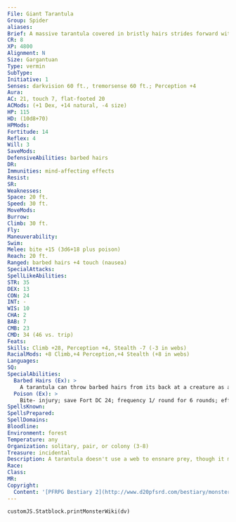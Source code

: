 ```yaml
---
File: Giant Tarantula
Group: Spider
aliases: 
Brief: A massive tarantula covered in bristly hairs strides forward with deliberate steps, its eight eyes scanning for prey.
CR: 8
XP: 4800
Alignment: N
Size: Gargantuan
Type: vermin
SubType: 
Initiative: 1
Senses: darkvision 60 ft., tremorsense 60 ft.; Perception +4
Aura: 
AC: 21, touch 7, flat-footed 20
ACMods: (+1 Dex, +14 natural, -4 size)
HP: 115
HD: (10d8+70)
HPMods: 
Fortitude: 14
Reflex: 4
Will: 3
SaveMods: 
DefensiveAbilities: barbed hairs
DR: 
Immunities: mind-affecting effects
Resist: 
SR: 
Weaknesses: 
Space: 20 ft.
Speed: 30 ft.
MoveMods: 
Burrow: 
Climb: 30 ft.
Fly: 
Maneuverability: 
Swim: 
Melee: bite +15 (3d6+18 plus poison)
Reach: 20 ft.
Ranged: barbed hairs +4 touch (nausea)
SpecialAttacks: 
SpellLikeAbilities: 
STR: 35
DEX: 13
CON: 24
INT: -
WIS: 10
CHA: 2
BAB: 7
CMB: 23
CMD: 34 (46 vs. trip)
Feats: 
Skills: Climb +28, Perception +4, Stealth -7 (-3 in webs)
RacialMods: +8 Climb,+4 Perception,+4 Stealth (+8 in webs)
Languages: 
SQ: 
SpecialAbilities:
  Barbed Hairs (Ex): >
    A tarantula can throw barbed hairs from its back at a creature as a ranged touch attack (range increment 20 feet).  A creature struck by these hairs must make a DC 22 Fort save or be nauseated for 1d6 rounds. A creature that attacks a giant tarantula with a non-reach melee weapon must make a DC 22 Reflex save to avoid being struck by these hairs. The save DC is Con-based.
  Poison (Ex): >
    Bite- injury; save Fort DC 24; frequency 1/ round for 6 rounds; effect 1d6 Str; cure 2 consecutive saves.  Save DC is Con-based with a +2 racial bonus.
SpellsKnown: 
SpellsPrepared: 
SpellDomains: 
Bloodline: 
Environment: forest
Temperature: any
Organization: solitary, pair, or colony (3-8)
Treasure: incidental
Description: A tarantula doesn't use a web to ensnare prey, though it may spin a trip wire to signal an alert when something approaches its burrow. These spiders grab with their appendages, inject paralyzing venom, and dispatch their unfortunate victims with their fangs. They also secrete digestive enzymes to liquefy their victims' bodies so that they can suck them up through their straw-like mouth openings. After a large meal, the tarantula may not need to eat for a month.
Race: 
Class: 
MR: 
Copyright:
  Content: '[PFRPG Bestiary 2](http://www.d20pfsrd.com/bestiary/monster-listings/vermin/spider/giant-tarantula-spider)'
---
```

```dataviewjs
customJS.Statblock.printMonsterWiki(dv)
```
